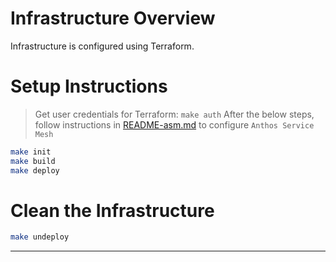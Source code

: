 
# Infrastructure Overview

Infrastructure is configured using Terraform.

# Setup Instructions

> Get user credentials for Terraform: `make auth`
> After the below steps, follow instructions in
> [README-asm.md][1] to configure `Anthos Service Mesh`

```bash
make init
make build
make deploy
```

# Clean the Infrastructure

```bash
make undeploy
```

------------
[1]: ./README-asm.md